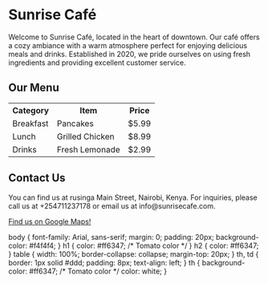 <!DOCTYPE html>
<html lang="en">
<head>
  <title>sunrise cafe</title>
  <link rel="stylesheet" href="HTML.css">
</head>
<body>
  <h1>
    Sunrise Café
  </h1>
  <p>Welcome to Sunrise Café, located in the heart of downtown.
     Our café offers a cozy ambiance with a warm atmosphere perfect
    for enjoying delicious meals and drinks. Established in 2020, 
    we pride ourselves on using fresh ingredients and providing excellent customer service.
  </p>
    
  <h2>Our Menu</h2>
    <table class="table" >
      <tr>
        <th>Category</th>
        <th>Item</th>
        <th>Price</th>
        </tr>
        <tr>
        <td>Breakfast</td>
        <td>Pancakes</td>
        <td>$5.99</td>
        </tr>
        <tr>
        <td>Lunch</td>
        <td>Grilled Chicken</td>
        <td>$8.99</td>
        </tr>
        <tr>
        <td>Drinks</td>
        <td>Fresh Lemonade</td>
        <td>$2.99</td>
        </tr>
    </table>
    <h2>
      Contact Us
    </h2>
    <p>You can find us at rusinga Main Street, Nairobi, Kenya. For inquiries,
     please call us at +254711237178 or email us at info@sunrisecafe.com.</p>
    <p><a href="https://www.google.com/maps/place/123+Main+Street,+Hometown,+USA"
     target="_blank">Find us on Google Maps!</a></p>
    
 
</body>
</html>
body {
  font-family: Arial, sans-serif;
  margin: 0;
  padding: 20px;
  background-color: #f4f4f4;
  }
  h1 {
  color: #ff6347; /* Tomato color */
  }
  h2 {
  color: #ff6347;
  }
  table {
  width: 100%;
  border-collapse: collapse;
  margin-top: 20px;
  }
  th, td {
  border: 1px solid #ddd;
  padding: 8px;
  text-align: left;
  }
  th {
  background-color: #ff6347; /* Tomato color */
  color: white;
  }
